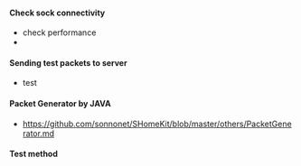 #### Check sock connectivity 
 - check performance
 - 
#### Sending test packets to server
 - test

#### Packet Generator by JAVA
 - https://github.com/sonnonet/SHomeKit/blob/master/others/PacketGenerator.md


#### Test method
